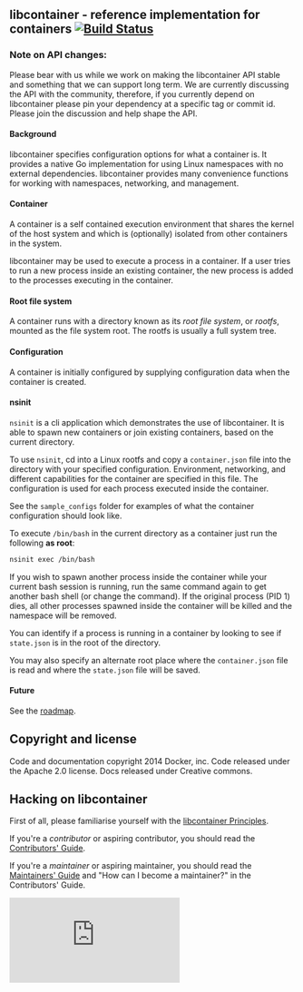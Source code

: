 ## libcontainer - reference implementation for containers [![Build Status](https://ci.dockerproject.com/github.com/docker/libcontainer/status.svg?branch=master)](https://ci.dockerproject.com/github.com/docker/libcontainer) 

### Note on API changes:

Please bear with us while we work on making the libcontainer API stable and something that we can support long term.  We are currently discussing the API with the community, therefore, if you currently depend on libcontainer please pin your dependency at a specific tag or commit id.  Please join the discussion and help shape the API.

#### Background

libcontainer specifies configuration options for what a container is.  It provides a native Go implementation for using Linux namespaces with no external dependencies.  libcontainer provides many convenience functions for working with namespaces, networking, and management.  


#### Container
A container is a self contained execution environment that shares the kernel of the host system and which is (optionally) isolated from other containers in the system.

libcontainer may be used to execute a process in a container. If a user tries to run a new process inside an existing container, the new process is added to the processes executing in the container.


#### Root file system

A container runs with a directory known as its *root file system*, or *rootfs*, mounted as the file system root. The rootfs is usually a full system tree.


#### Configuration

A container is initially configured by supplying configuration data when the container is created.


#### nsinit

`nsinit` is a cli application which demonstrates the use of libcontainer.  It is able to spawn new containers or join existing containers, based on the current directory.

To use `nsinit`, cd into a Linux rootfs and copy a `container.json` file into the directory with your specified configuration. Environment, networking, and different capabilities for the container are specified in this file. The configuration is used for each process executed inside the container.
                                                                                                                               
See the `sample_configs` folder for examples of what the container configuration should look like.

To execute `/bin/bash` in the current directory as a container just run the following **as root**:
```bash
nsinit exec /bin/bash
```

If you wish to spawn another process inside the container while your current bash session is running, run the same command again to get another bash shell (or change the command).  If the original process (PID 1) dies, all other processes spawned inside the container will be killed and the namespace will be removed. 

You can identify if a process is running in a container by looking to see if `state.json` is in the root of the directory.
   
You may also specify an alternate root place where the `container.json` file is read and where the `state.json` file will be saved.

#### Future
See the [roadmap](ROADMAP.md).

## Copyright and license

Code and documentation copyright 2014 Docker, inc. Code released under the Apache 2.0 license.
Docs released under Creative commons.

## Hacking on libcontainer

First of all, please familiarise yourself with the [libcontainer Principles](PRINCIPLES.md).

If you're a *contributor* or aspiring contributor, you should read the [Contributors' Guide](CONTRIBUTING.md).

If you're a *maintainer* or aspiring maintainer, you should read the [Maintainers' Guide](MAINTAINERS_GUIDE.md) and
"How can I become a maintainer?" in the Contributors' Guide.


[![Analytics](https://kubernetes-site.appspot.com/UA-36037335-10/GitHub/Godeps/_workspace/src/github.com/docker/libcontainer/README.md?pixel)]()
